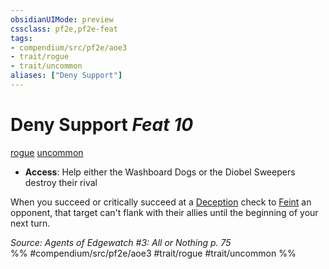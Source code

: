 ```yaml
---
obsidianUIMode: preview
cssclass: pf2e,pf2e-feat
tags:
- compendium/src/pf2e/aoe3
- trait/rogue
- trait/uncommon
aliases: ["Deny Support"]
---
```

# Deny Support  *Feat 10*  
[rogue](../../rules/traits/rogue.md)  [uncommon](../../rules/traits/uncommon.md)  

- **Access**: Help either the Washboard Dogs or the Diobel Sweepers destroy their rival

When you succeed or critically succeed at a [Deception](../skills.md#Deception) check to [Feint](../../rules/actions/feint.md) an opponent, that target can't flank with their allies until the beginning of your next turn.

*Source: Agents of Edgewatch #3: All or Nothing p. 75*  
%% #compendium/src/pf2e/aoe3 #trait/rogue #trait/uncommon %%